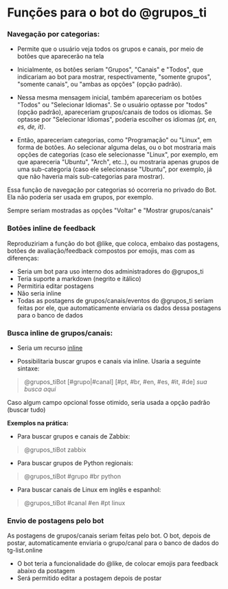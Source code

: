 # Funções para o bot do @grupos_ti

### Navegação por categorias:

- Permite que o usuário veja todos os grupos e canais, por meio de botões que aparecerão na tela

- Inicialmente, os botões seriam "Grupos", "Canais" e "Todos", que indicariam ao bot para mostrar, respectivamente, "somente grupos", "somente canais", ou "ambas as opções" (opção padrão).

- Nessa mesma mensagem inicial, também apareceriam os botões "Todos" ou "Selecionar Idiomas". Se o usuário optasse por "todos" (opção padrão), apareceriam grupos/canais de todos os idiomas. Se optasse por "Selecionar Idiomas", poderia escolher os idiomas _(pt, en, es, de, it)_.

- Então, apareceriam categorias, como "Programação" ou "Linux", em forma de botões. Ao selecionar alguma delas, ou o bot mostraria mais opções de categorias (caso ele selecionasse "Linux", por exemplo, em que apareceria "Ubuntu", "Arch", etc..), ou mostraria apenas grupos de uma sub-categoria (caso ele selecionasse "Ubuntu", por exemplo, já que não haveria mais sub-categorias para mostrar).

Essa função de navegação por categorias só ocorreria no privado do Bot. Ela não poderia ser usada em grupos, por exemplo.

Sempre seriam mostradas as opções "Voltar" e "Mostrar grupos/canais"

### Botões inline de feedback

Reproduziriam a função do bot @like, que coloca, embaixo das postagens, botões de avaliação/feedback compostos por emojis, mas com as diferenças:

- Seria um bot para uso interno dos administradores do @grupos_ti
- Teria suporte a markdown (negrito e itálico)
- Permitiria editar postagens
- Não seria inline
- Todas as postagens de grupos/canais/eventos do @grupos_ti seriam feitas por ele, que automaticamente enviaria os dados dessa postagens para o banco de dados


### Busca inline de grupos/canais:

- Seria um recurso [inline](https://core.telegram.org/bots/inline)

- Possibilitaria buscar grupos e canais via inline.
Usaria a seguinte sintaxe:
> @grupos_tiBot [#grupo|#canal] [#pt, #br, #en, #es, #it, #de] _sua busca aqui_

Caso algum campo opcional fosse otimido, seria usada a opção padrão (buscar tudo)

**Exemplos na prática:**

- Para buscar grupos e canais de Zabbix:
> @grupos_tiBot zabbix

- Para buscar grupos de Python regionais:
> @grupos_tiBot #grupo #br python

- Para buscar canais de Linux em inglês e espanhol:
> @grupos_tiBot #canal #en #pt linux


### Envio de postagens pelo bot

As postagens de grupos/canais seriam feitas pelo bot. O bot, depois de postar, automaticamente enviaria o grupo/canal para o banco de dados do tg-list.online

- O bot teria a funcionalidade do @like, de colocar emojis para feedback abaixo da postagem
- Será permitido editar a postagem depois de postar
